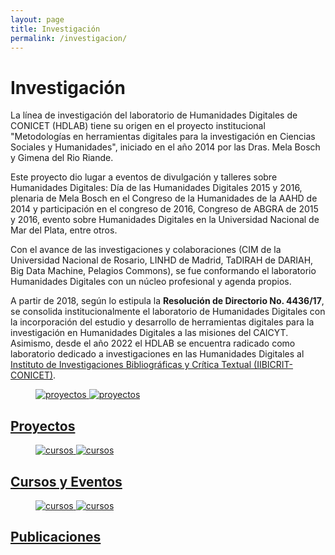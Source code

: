```yaml
---
layout: page
title: Investigación
permalink: /investigacion/
---
```


# Investigación

La línea de investigación del laboratorio de Humanidades Digitales de CONICET (HDLAB) tiene su origen en el proyecto institucional "Metodologías en herramientas digitales para la investigación en Ciencias Sociales y Humanidades", iniciado en el año 2014 por las Dras. Mela Bosch y Gimena del Rio Riande. 

Este proyecto dio lugar a eventos de divulgación y talleres sobre Humanidades Digitales: Día de las Humanidades Digitales 2015 y 2016, plenaria de Mela Bosch en el Congreso de la Humanidades de la AAHD de 2014 y participación en el congreso de 2016, Congreso de ABGRA de 2015 y 2016, evento sobre Humanidades Digitales en la Universidad Nacional de Mar del Plata, entre otros.

Con el avance de las investigaciones y colaboraciones (CIM de la Universidad Nacional de Rosario, LINHD de Madrid, TaDIRAH de DARIAH, Big Data Machine, Pelagios Commons), se fue conformando el laboratorio Humanidades Digitales con un núcleo profesional y agenda propios.

A partir de 2018, según lo estipula la **Resolución de Directorio No. 4436/17**, se consolida institucionalmente el laboratorio de Humanidades Digitales con la incorporación del estudio y desarrollo de herramientas digitales para la investigación en Humanidades Digitales a las misiones del CAICYT. Asimismo, desde el año 2022 el HDLAB se encuentra radicado como laboratorio dedicado a investigaciones en las Humanidades Digitales al [Instituto de Investigaciones Bibliográficas y Crítica Textual (IIBICRIT-CONICET)](https://iibicrit.conicet.gov.ar/).


<div class="container">
  <div class="post-list" itemscope="" itemtype="http://schema.org/Blog">
    <div class="post-card" itemprop="blogPosts" itemscope="" itemtype="http://schema.org/BlogPosting">
      <a href="{{ site.baseurl }}/proyectos">
        <figure class="post-card__thumb">
          <img class="lazyload blur" src="{{ site.url }}{{ site.baseurl }}/assets/img/posts/proyecto_thumb.jpg" alt="proyectos"/>
          <noscript><img src="{{ site.url }}{{ site.baseurl }}/assets/img/posts/proyecto_thumb.jpg" alt="proyectos"/></noscript>
        </figure>
      </a>
      <a class="post-card__inner" href="{{ site.baseurl }}/proyectos">
        <div class="post-card__header">
          <h2>Proyectos</h2>
        </div>
      </a>
    </div>
    <div class="post-card" itemprop="blogPosts" itemscope="" itemtype="http://schema.org/BlogPosting">
      <a href="{{ site.baseurl }}/cursos">
        <figure class="post-card__thumb">
          <img
              src="{{ site.url }}{{ site.baseurl }}/assets/img/posts/clase_thumb.jpg"
              class="lazyload blur"
              alt="cursos"/> 
          <noscript><img src="{{ site.url }}{{ site.baseurl }}/assets/img/posts/clase_thumb.jpg" alt="cursos"></noscript>
        </figure>
      </a>
      <a class="post-card__inner" href="{{ site.baseurl }}/cursos">
        <div class="post-card__header">
          <h2>Cursos y Eventos</h2>
        </div>
      </a>
    </div>
    <div class="post-card" itemprop="blogPosts" itemscope="" itemtype="http://schema.org/BlogPosting">
      <a href="{{ site.baseurl }}/publicaciones">
        <figure class="post-card__thumb">
          <img
              src="{{ site.url }}{{ site.baseurl }}/assets/img/posts/publicaciones_thumb.jpg"
              class="lazyload blur"
              alt="cursos"
            />
          <noscript><img src="{{ site.url }}{{ site.baseurl }}/assets/img/posts/publicaciones_thumb.jpg" alt="cursos"/></noscript>
        </figure>
      </a>
      <a class="post-card__inner" href="{{ site.baseurl }}/publicaciones">
        <div class="post-card__header">
          <h2>Publicaciones</h2>
        </div>
      </a>
    </div>

  </div>
</div>
